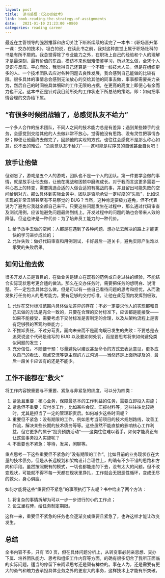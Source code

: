 ```yaml
---
layout: post
title:  读书感悟：《交办的技术》
link: book-reading-the-strategy-of-assignments
date:   2021-01-10 21:23:00 +0800
categories: reading career
---
```


最近在主管领导的强烈推荐和热切关注下断断续续的读完了一本书：《职场晋升第一课：交办的技术》。坦白的说，在读此书之前，我对这种直觉上属于职场社科的书是有所不屑的。我总觉得除了专业能力之外，在职场上自己的经验和个人的理解才是最深刻、最有价值的东西，模仿不来也很难借鉴学习，所以怎么做，全凭个人见识与反应。平心而论，我觉得自己还算是一个不错一线技术人员，但是在组织更多的人、一个技术团队去应对各种问题去良性发展，我会感到自己能做的比较有限。很多具体的事情总会感到无法放心的交给其他的同事去做，事事都需要亲力亲为，然后自己的时间被具体细碎的工作无限的占据，在更高的高度上即便心有余而力也不足。这本书正是针对我目前所处的工作状态下所总结的策略，即：如何把事情合理的交办给下属。

## “有很多时候团战输了，总感觉队友不给力”

一个多人合作的技术团队，不同人之间的技术能力总是有差异；遇到某些棘手的业务，会感觉到交给其他的人去做非常不放心，觉得他没有思路、没有灵性把事情办好；即便让他最终去做完了，回顾他的实现的方式，也往往会感觉不是那么称心如意，说不出的难受。“总感觉队友不给力”——这可能是程序员的自傲甚至自负吧！

## 放手让他做

但别忘了，游戏是五个人的游戏，团队也不是一个人的团队。第一件要学会做的事情，就是放手让他去做，让他在挑战和困顿中磨练成长。对于我而言这更多需要一种心态上的转变，需要挑选合适的人做合适的有挑战的事，并且留出可能失败的空间给到对方。那么具体到实际业务中，团队是否能承受一定程度的“失败”，比如说实现的非常丑陋甚至有不易察觉的 BUG？当然，这种肯定要极力避免，但不代表说为了避免它我就全都自己来干。只要这些问题发生在过程中，那么通过代码审查及测试用例，应该能避免问题最终到线上。开发过程中的问题的确也会带来人效的降低，但这也许是一种代价：为了培养员工能力的一种代价。

1. 给予放手去做的空间：人都是在遇到了各种问题、想办法去解决的路上才能更快的学习进步成长的；
2. 允许失败：做好代码审查和用例测试，卡好最后一道关卡，避免实际产生难以承受的失败后果。

## 如何让他去做

很多开发人员是盲目的，在做业务是建立在既有的范例或自身过往的经验，不能结合实际现状思考更合适的做法。那么在交办任务时，需要把任务的想明白、说清楚。不一定包含具体怎么做，但是可以有一些自己看待问题的思考和担忧，从而激发执行任务的人的思考能力。要有足够的交付标准，让他在此范围内发挥到极致。

1. 允许在交付标准范围内具体做法差异的存在：不必一定要求他人的实现都和自己去做的方法是完全一致的，只要在合理的交付标准下，应该都是能接受——如果不能接受，需要考虑下交付标准是否制定的合理，以及从架构流程上是否有足够强的客观约束能力；
2. 不推卸责任，不过分苛责，面向未来而不是面向既已发生的失败：不要总是去追究说这个代码是谁写的 BUG 以及要如何处罚，而是要思考将来如何避免类似问题的发生；
3. 充分信任，不随便干预：尽量避免以建议甚至命令的方式去表达意见，更多应以自己的看法、观点交流等更主观的方式沟通——当然还是上面所提及的，最后一段关卡应该有的还是不能少。

## 工作不能都在”救火“

将工作内容按重要与不重要、紧急与非紧急的纬度，可以分为四类：

1. 紧急且重要：核心业务，保障最基本的工作利益的任务，需要立即投入实施；
2. 紧急但不重要：应付类工作，比如某些会议、汇报材料等，这些往往比较耗时，尤其是担当了一定的管理职责后。如何减少这些时间呢？
3. 重要但不紧急：没有期限的工作，例如思考当前项目的技术规划路线，改善工作流，解决某些长期的技术债务等等。这些虽然不能直接的影响核心工作利益，但它更多的属于”投资预防活动“——这类往往难以着手。如何才能真正有让这些事务投入实施呢？
4. 不重要也不紧急：等待，发呆，闲聊等。

重点思考一下这些重要但不紧急的”没有期限的工作“。比如目前的业务现状存在大量的技术债务，但是从长远规划和架构设计合理性上，的确有不少不错的思路和方向和手段。虽然按照既有的模式，一切也都能走的下去，没有太大的问题，但不改变现状，可能就不得不每一天都在现状里挣扎，工作就会无限恶性循环，变成无尽的救火，身心俱疲。

如何才能将这些“重要但不紧急”的事项执行下去呢？书中给出了两个方法：

1. 将复杂的事情拆解为可以一步一步进行的小的工作点；
2. 设立里程碑，给任务制定期限。

这样一来，重要但不紧急的任务也会逐渐变成重要且紧急了，也许这样才能让改变发生。

## 总结

全书内容不多，只有 150 页，但在具体问题分析上，从转变事必躬亲思想、交办下属、培养团队能力、思考和组织工作内容等方面，的确有很多切合了我所正面临的实际问题，适当的停留下来阅读思考还是颇有裨益的。事在人为，还是需要有更大的勇气和魄力去承担具体业务之外的更宏大的事务，这样技术上才能有所突破。
